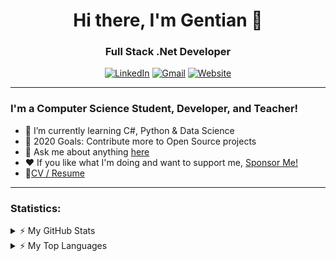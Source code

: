 <h1 align="center">Hi there, I'm Gentian 👋</h1>
<h3 align="center">Full Stack .Net Developer</h3>

<p align="center">
<a href="https://www.linkedin.com/in/gentian-gashi/" target="_blank"><img alt="LinkedIn" src="https://img.shields.io/badge/linkedin-%230077B5.svg?&style=for-the-badge&logo=linkedin&logoColor=white" /></a>
<a href="mailto:genti_gashi8@hotmail.com" target="_blank"><img alt="Gmail" src="https://img.shields.io/badge/gmail-%23D14836.svg?&style=for-the-badge&logo=gmail&logoColor=white" /></a> 
<a href="https://gentiangashi.me/" target="_blank"><img alt="Website" src="https://img.shields.io/badge/website%20-%23323330.svg?&style=for-the-badge&logo=javascript&logoColor=%23F7DF1E" /></a> 
</p>

<!--**GentianGashi/GentianGashi** is a ✨ _special_ ✨ repository because its `README.md` (this file) appears on your GitHub profile.-->
---
### I'm a Computer Science Student, Developer, and Teacher!

- 🌱 I’m currently learning C#, Python & Data Science
- 🥅 2020 Goals: Contribute more to Open Source projects
- 💬 Ask me about anything [here](https://github.com/GentianGashi/GentianGashi/issues)
- ❤️ If you like what I'm doing and want to support me, [Sponsor Me!](https://github.com/sponsors/GentianGashi)
- 📝[CV / Resume](https://drive.google.com/file/d/1A76ljQU96k7llZZhW-A9G8uTLNCnrnV_/view)

---
### Statistics:
<details>
<summary>⚡ My GitHub Stats</summary>
<p align="center"> <img src="https://github-readme-stats.vercel.app/api?username=GentianGashi&show_icons=true&theme=default" alt="GentianGashi" />
</details>
  <details>
<summary>⚡ My Top Languages</summary>
<p align="center"> <img align="center" src="https://github-readme-stats.vercel.app/api/top-langs/?username=gentiangashi&layout=compact&hide=html" />
</details>
